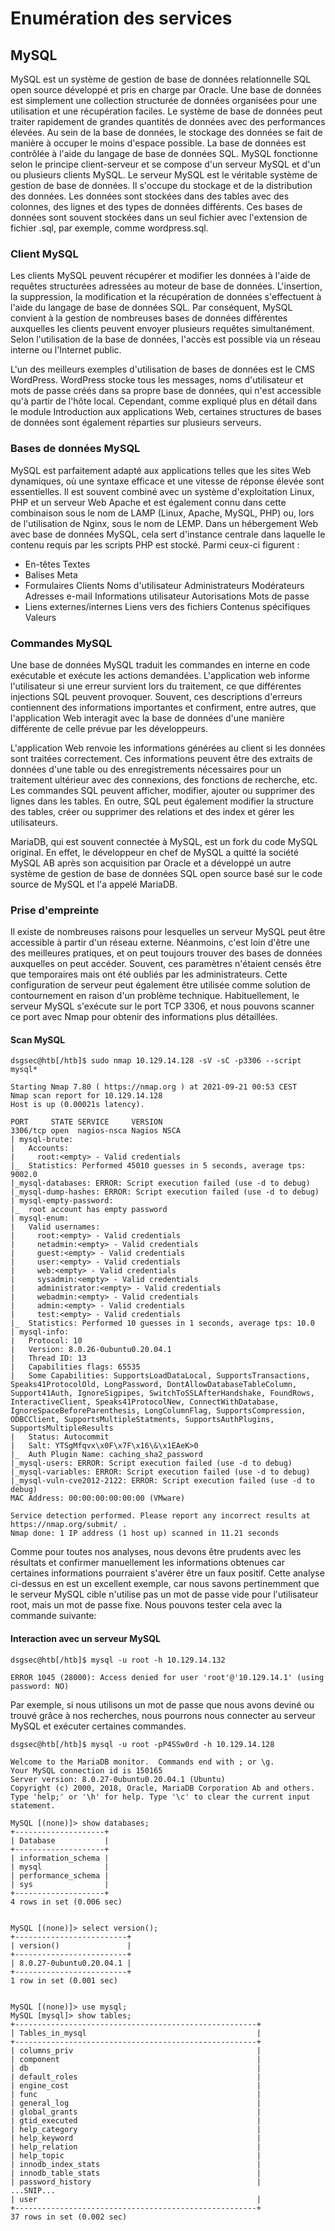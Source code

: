 # Enumération des services

## MySQL

MySQL est un système de gestion de base de données relationnelle SQL open source développé et pris en charge par Oracle. Une base de données est simplement une collection structurée de données organisées pour une utilisation et une récupération faciles. Le système de base de données peut traiter rapidement de grandes quantités de données avec des performances élevées. Au sein de la base de données, le stockage des données se fait de manière à occuper le moins d'espace possible. La base de données est contrôlée à l'aide du langage de base de données SQL. MySQL fonctionne selon le principe client-serveur et se compose d'un serveur MySQL et d'un ou plusieurs clients MySQL. Le serveur MySQL est le véritable système de gestion de base de données. Il s'occupe du stockage et de la distribution des données. Les données sont stockées dans des tables avec des colonnes, des lignes et des types de données différents. Ces bases de données sont souvent stockées dans un seul fichier avec l'extension de fichier .sql, par exemple, comme wordpress.sql.

### Client MySQL
Les clients MySQL peuvent récupérer et modifier les données à l'aide de requêtes structurées adressées au moteur de base de données. L'insertion, la suppression, la modification et la récupération de données s'effectuent à l'aide du langage de base de données SQL. Par conséquent, MySQL convient à la gestion de nombreuses bases de données différentes auxquelles les clients peuvent envoyer plusieurs requêtes simultanément. Selon l'utilisation de la base de données, l'accès est possible via un réseau interne ou l'Internet public.

L'un des meilleurs exemples d'utilisation de bases de données est le CMS WordPress. WordPress stocke tous les messages, noms d'utilisateur et mots de passe créés dans sa propre base de données, qui n'est accessible qu'à partir de l'hôte local. Cependant, comme expliqué plus en détail dans le module Introduction aux applications Web, certaines structures de bases de données sont également réparties sur plusieurs serveurs.

### Bases de données MySQL
MySQL est parfaitement adapté aux applications telles que les sites Web dynamiques, où une syntaxe efficace et une vitesse de réponse élevée sont essentielles. Il est souvent combiné avec un système d'exploitation Linux, PHP et un serveur Web Apache et est également connu dans cette combinaison sous le nom de LAMP (Linux, Apache, MySQL, PHP) ou, lors de l'utilisation de Nginx, sous le nom de LEMP. Dans un hébergement Web avec base de données MySQL, cela sert d'instance centrale dans laquelle le contenu requis par les scripts PHP est stocké. Parmi ceux-ci figurent :

+ En-têtes Textes 
+ Balises Meta 
+ Formulaires Clients Noms d'utilisateur Administrateurs Modérateurs Adresses e-mail Informations utilisateur Autorisations Mots de passe
+ Liens externes/internes Liens vers des fichiers Contenus spécifiques Valeurs

### Commandes MySQL
Une base de données MySQL traduit les commandes en interne en code exécutable et exécute les actions demandées. L'application web informe l'utilisateur si une erreur survient lors du traitement, ce que différentes injections SQL peuvent provoquer. Souvent, ces descriptions d'erreurs contiennent des informations importantes et confirment, entre autres, que l'application Web interagit avec la base de données d'une manière différente de celle prévue par les développeurs.

L'application Web renvoie les informations générées au client si les données sont traitées correctement. Ces informations peuvent être des extraits de données d'une table ou des enregistrements nécessaires pour un traitement ultérieur avec des connexions, des fonctions de recherche, etc. Les commandes SQL peuvent afficher, modifier, ajouter ou supprimer des lignes dans les tables. En outre, SQL peut également modifier la structure des tables, créer ou supprimer des relations et des index et gérer les utilisateurs.

MariaDB, qui est souvent connectée à MySQL, est un fork du code MySQL original. En effet, le développeur en chef de MySQL a quitté la société MySQL AB après son acquisition par Oracle et a développé un autre système de gestion de base de données SQL open source basé sur le code source de MySQL et l'a appelé MariaDB.

### Prise d'empreinte
Il existe de nombreuses raisons pour lesquelles un serveur MySQL peut être accessible à partir d'un réseau externe. Néanmoins, c'est loin d'être une des meilleures pratiques, et on peut toujours trouver des bases de données auxquelles on peut accéder. Souvent, ces paramètres n'étaient censés être que temporaires mais ont été oubliés par les administrateurs. Cette configuration de serveur peut également être utilisée comme solution de contournement en raison d'un problème technique. Habituellement, le serveur MySQL s'exécute sur le port TCP 3306, et nous pouvons scanner ce port avec Nmap pour obtenir des informations plus détaillées.

#### Scan MySQL
```
dsgsec@htb[/htb]$ sudo nmap 10.129.14.128 -sV -sC -p3306 --script mysql*

Starting Nmap 7.80 ( https://nmap.org ) at 2021-09-21 00:53 CEST
Nmap scan report for 10.129.14.128
Host is up (0.00021s latency).

PORT     STATE SERVICE     VERSION
3306/tcp open  nagios-nsca Nagios NSCA
| mysql-brute: 
|   Accounts: 
|     root:<empty> - Valid credentials
|_  Statistics: Performed 45010 guesses in 5 seconds, average tps: 9002.0
|_mysql-databases: ERROR: Script execution failed (use -d to debug)
|_mysql-dump-hashes: ERROR: Script execution failed (use -d to debug)
| mysql-empty-password: 
|_  root account has empty password
| mysql-enum: 
|   Valid usernames: 
|     root:<empty> - Valid credentials
|     netadmin:<empty> - Valid credentials
|     guest:<empty> - Valid credentials
|     user:<empty> - Valid credentials
|     web:<empty> - Valid credentials
|     sysadmin:<empty> - Valid credentials
|     administrator:<empty> - Valid credentials
|     webadmin:<empty> - Valid credentials
|     admin:<empty> - Valid credentials
|     test:<empty> - Valid credentials
|_  Statistics: Performed 10 guesses in 1 seconds, average tps: 10.0
| mysql-info: 
|   Protocol: 10
|   Version: 8.0.26-0ubuntu0.20.04.1
|   Thread ID: 13
|   Capabilities flags: 65535
|   Some Capabilities: SupportsLoadDataLocal, SupportsTransactions, Speaks41ProtocolOld, LongPassword, DontAllowDatabaseTableColumn, Support41Auth, IgnoreSigpipes, SwitchToSSLAfterHandshake, FoundRows, InteractiveClient, Speaks41ProtocolNew, ConnectWithDatabase, IgnoreSpaceBeforeParenthesis, LongColumnFlag, SupportsCompression, ODBCClient, SupportsMultipleStatments, SupportsAuthPlugins, SupportsMultipleResults
|   Status: Autocommit
|   Salt: YTSgMfqvx\x0F\x7F\x16\&\x1EAeK>0
|_  Auth Plugin Name: caching_sha2_password
|_mysql-users: ERROR: Script execution failed (use -d to debug)
|_mysql-variables: ERROR: Script execution failed (use -d to debug)
|_mysql-vuln-cve2012-2122: ERROR: Script execution failed (use -d to debug)
MAC Address: 00:00:00:00:00:00 (VMware)

Service detection performed. Please report any incorrect results at https://nmap.org/submit/ .
Nmap done: 1 IP address (1 host up) scanned in 11.21 seconds
```

Comme pour toutes nos analyses, nous devons être prudents avec les résultats et confirmer manuellement les informations obtenues car certaines informations pourraient s'avérer être un faux positif. Cette analyse ci-dessus en est un excellent exemple, car nous savons pertinemment que le serveur MySQL cible n'utilise pas un mot de passe vide pour l'utilisateur root, mais un mot de passe fixe. Nous pouvons tester cela avec la commande suivante: 

#### Interaction avec un serveur MySQL
```
dsgsec@htb[/htb]$ mysql -u root -h 10.129.14.132

ERROR 1045 (28000): Access denied for user 'root'@'10.129.14.1' (using password: NO)
```

Par exemple, si nous utilisons un mot de passe que nous avons deviné ou trouvé grâce à nos recherches, nous pourrons nous connecter au serveur MySQL et exécuter certaines commandes.

```
dsgsec@htb[/htb]$ mysql -u root -pP4SSw0rd -h 10.129.14.128

Welcome to the MariaDB monitor.  Commands end with ; or \g.
Your MySQL connection id is 150165
Server version: 8.0.27-0ubuntu0.20.04.1 (Ubuntu)                                                         
Copyright (c) 2000, 2018, Oracle, MariaDB Corporation Ab and others.                                     
Type 'help;' or '\h' for help. Type '\c' to clear the current input statement.                           
      
MySQL [(none)]> show databases;                                                                          
+--------------------+
| Database           |
+--------------------+
| information_schema |
| mysql              |
| performance_schema |
| sys                |
+--------------------+
4 rows in set (0.006 sec)


MySQL [(none)]> select version();
+-------------------------+
| version()               |
+-------------------------+
| 8.0.27-0ubuntu0.20.04.1 |
+-------------------------+
1 row in set (0.001 sec)


MySQL [(none)]> use mysql;
MySQL [mysql]> show tables;
+------------------------------------------------------+
| Tables_in_mysql                                      |
+------------------------------------------------------+
| columns_priv                                         |
| component                                            |
| db                                                   |
| default_roles                                        |
| engine_cost                                          |
| func                                                 |
| general_log                                          |
| global_grants                                        |
| gtid_executed                                        |
| help_category                                        |
| help_keyword                                         |
| help_relation                                        |
| help_topic                                           |
| innodb_index_stats                                   |
| innodb_table_stats                                   |
| password_history                                     |
...SNIP...
| user                                                 |
+------------------------------------------------------+
37 rows in set (0.002 sec)
```